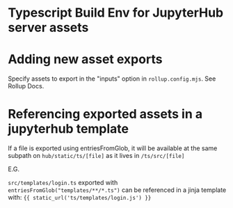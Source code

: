 # Typescript Build Env for JupyterHub server assets

# Adding new asset exports
Specify assets to export in the "inputs" option in `rollup.config.mjs`. See Rollup Docs.

# Referencing exported assets in a jupyterhub template
If a file is exported using entriesFromGlob, it will be available at the same subpath on `hub/static/ts/[file]` as it lives in `/ts/src/[file]`

E.G.

`src/templates/login.ts` exported with `entriesFromGlob("templates/**/*.ts")` can be referenced in a jinja template with: `{{ static_url('ts/templates/login.js') }}`